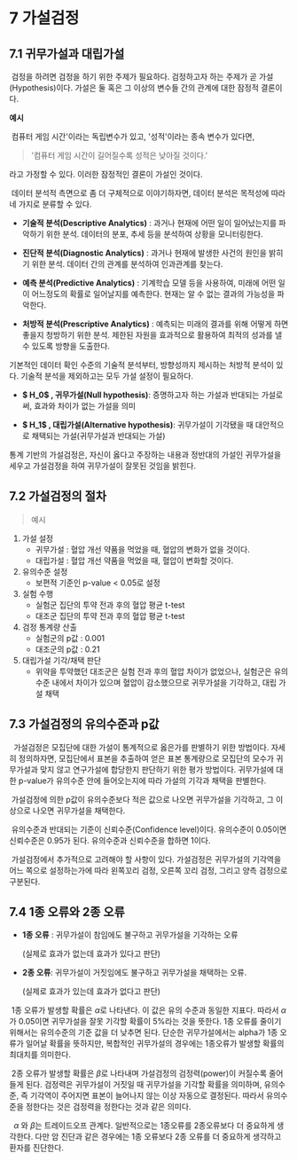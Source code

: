 # 7 가설검정

## 7.1 귀무가설과 대립가설
&nbsp;검정을 하려면 검정을 하기 위한 주제가 필요하다. 검정하고자 하는 주제가 곧 가설(Hypothesis)이다. 가설은 둘 혹은 그 이상의 변수들 간의 관계에 대한 잠정적 결론이다.

**예시**

&nbsp;컴퓨터 게임 시간'이라는 독립변수가 있고, '성적'이라는 종속 변수가 있다면, 
> '컴퓨터 게임 시간이 길어질수록 성적은 낮아질 것이다.'

라고 가정할 수 있다. 이러한 잠정적인 결론이 가설인 것이다.

&nbsp;데이터 분석적 측면으로 좀 더 구체적으로 이야기하자면, 데이터 분석은 목적성에 따라 네 가지로 분류할 수 있다.

- **기술적 분석(Descriptive Analytics)** : 과거나 현재에 어떤 일이 일어났는지를 파악하기 위한 분석. 데이터의 분포, 추세 등을 분석하여 상황을 모니터링한다. 

- **진단적 분석(Diagnostic Analytics)** : 과거나 현재에 발생한 사건의 원인을 밝히기 위한 분석. 데이터 간의 관계를 분석하여 인과관계를 찾는다.

- **예측 분석(Predictive Analytics)** : 기계학습 모델 등을 사용하여, 미래에 어떤 일이 어느정도의 확률로 일어날지를 예측한다. 현재는 알 수 없는 결과의 가능성을 파악한다.

- **처방적 분석(Prescriptive Analytics)** : 예측되는 미래의 결과를 위해 어떻게 하면 좋을지 청방하기 위한 분석. 제한된 자원을 효과적으로 활용하여 최적의 성과를 낼 수 있도록 방향을 도출한다.

기본적인 데이터 확인 수준의 기술적 분석부터, 방향성까지 제시하는 처방적 분석이 있다. 기술적 분석을 제외하고는 모두 가설 설정이 필요하다.

- **$ H_0$ , 귀무가설(Null hypothesis)**: 증명하고자 하는 가설과 반대되는 가설로써, 효과와 차이가 없는 가설을 의미

- **$ H_1$ , 대립가설(Alternative hypothesis)**: 귀무가설이 기각됐을 때 대안적으로 채택되는 가설(귀무가설과 반대되는 가설)

통계 기반의 가설검정은, 자신이 옳다고 주장하는 내용과 정반대의 가설인 귀무가설을 세우고 가설검정을 하여 귀무가설이 잘못된 것임을 밝힌다.

## 7.2 가설검정의 절차
>예시
1. 가설 설정
    - 귀무가설 : 혈압 개선 약품을 먹었을 때, 혈압의 변화가 없을 것이다.
    - 대립가설 : 혈압 개선 약품을 먹었을 때, 혈압이 변화할 것이다.
2. 유의수준 설정
    - 보편적 기준인 p-value < 0.05로 설정
3. 실험 수행
    - 실험군 집단의 투약 전과 후의 혈압 평균 t-test
    - 대조군 집단의 투약 전과 후의 혈압 평균 t-test
4. 검정 통계량 산출
    - 실험군의 p값 : 0.001
    - 대조군의 p값 : 0.21
5. 대립가설 기각/채택 판단
    - 위약을 투약했던 대조군은 실험 전과 후의 혈압 차이가 없었으나, 실험군은 유의수준 내에서 차이가 있으며 혈압이 감소했으므로 귀무가설을 기각하고, 대립 가설 채택


## 7.3 가설검정의 유의수준과 p값
&nbsp; 가설검정은 모집단에 대한 가설이 통계적으로 옳은가를 판별하기 위한 방법이다. 자세히 정의하자면, 모집단에서 표본을 추출하여 얻은 표본 통계량으로 모집단의 모수가 귀무가설과 맞지 않고 연구가설에 합당한지 판단하기 위한 평가 방법이다. 귀무가설에 대한 p-value가 유의수준 안에 들어오는지에 따라 가설의 기각과 채택을 판별한다.

&nbsp;가설검정에 의한 p값이 유의수준보다 적은 값으로 나오면 귀무가설을 기각하고, 그 이상으로 나오면 귀무가설을 채택한다.

&nbsp;유의수준과 반대되는 기준이 신뢰수준(Confidence level)이다.  유의수준이 0.05이면 신뢰수준은 0.95가 된다. 유의수준과 신뢰수준을 합하면 1이다.

&nbsp;가설검정에서 추가적으로 고려해야 할 사항이 있다. 가설검정은 귀무가설의 기각역을 어느 쪽으로 설정하는가에 따라 왼쪽꼬리 검정, 오른쪽 꼬리 검정, 그리고 양측 검정으로 구분된다.

## 7.4 1종 오류와 2종 오류

- **1종 오류** : 귀무가설이 참임에도 불구하고 귀무가설을 기각하는 오류

    (실제로 효과가 없는데 효과가 있다고 판단)

- **2종 오류**: 귀무가설이 거짓임에도 불구하고 귀무가설을 채택하는 오류.

    (실제로 효과가 있는데 효과가 없다고 판단)

&nbsp;1종 오류가 발생할 확률은 $\alpha$로 나타낸다. 이 값은 유의 수준과 동일한 지표다.
 따라서 $\alpha$가 0.05이면 귀무가설을 잘못 기각할 확률이 5%라는 것을 뜻한다. 
 1종 오류를 줄이기 위해서는 유의수준의 기준 값을 더 낮추면 된다. 
 단순한 귀무가설에서는 alpha가 1종 오류가 일어날 확률을 뜻하지만, 복합적인 귀무가설의 경우에는 1종오류가 발생할 확률의 최대치를 의미한다.

 &nbsp;2종 오류가 발생할 확률은 $\beta$로 나타내며 가설검정의 검정력(power)이 커질수록 줄어들게 된다. 검정력은 귀무가설이 거짓일 때 귀무가설을 기각할 확률을 의미하며, 유의수준, 즉 기각역이 주어지면 표본이 늘어나지 않는 이상 자동으로 결정된다. 따라서 유의수준을 정한다는 것은 검정력을 정한다는 것과 같은 의미다.

 &nbsp; $\alpha$ 와 $\beta$는 트레이드오프 관계다. 일반적으로는 1종오류를 2종오류보다 더 중요하게 생각한다. 다만 암 진단과 같은 경우에는 1종 오류보다 2종 오류를 더 중요하게 생각하고 환자를 진단한다.